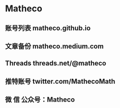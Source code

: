 # Matheco


## 账号列表 matheco.github.io
## 文章备份 matheco.medium.com
## Threads  threads.net/@matheco
## 推特账号 twitter.com/MathecoMath


## 微 信 公众号：Matheco
